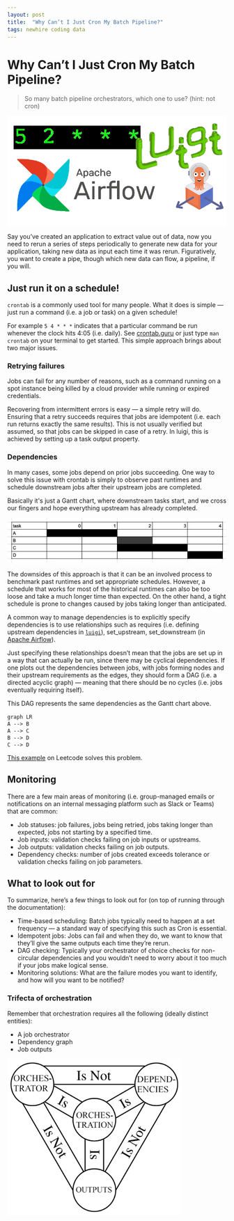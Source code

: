 ```yaml
---
layout: post
title:  "Why Can’t I Just Cron My Batch Pipeline?"
tags: newhire coding data
---
```


# Why Can’t I Just Cron My Batch Pipeline?

> So many batch pipeline orchestrators, which one to use? (hint: not cron)

![so many orchestrators](/assets/posts/2022-09-19/01_so_many_orchestrators.png)


Say you’ve created an application to extract value out of data, now you need to rerun a series of steps periodically to generate new data for your application, taking new data as input each time it was rerun. Figuratively, you want to create a pipe, though which new data can flow, a pipeline, if you will.

## Just run it on a schedule!
`crontab` is a commonly used tool for many people. What it does is simple — just run a command (i.e. a job or task) on a given schedule! 

For example `5 4 * * *` indicates that a particular command be run whenever the clock hits 4:05 (i.e. daily). See [crontab.guru](https://crontab.guru) or just type `man crontab` on your terminal to get started. This simple approach brings about two major issues.

### Retrying failures
Jobs can fail for any number of reasons, such as a command running on a spot instance being killed by a cloud provider while running or expired credentials.

Recovering from intermittent errors is easy — a simple retry will do. Ensuring that a retry succeeds requires that jobs are idempotent (i.e. each run returns exactly the same results). This is not usually verified but assumed, so that jobs can be skipped in case of a retry. In luigi, this is achieved by setting up a task output property.

### Dependencies
In many cases, some jobs depend on prior jobs succeeding. One way to solve this issue with crontab is simply to observe past runtimes and schedule downstream jobs after their upstream jobs are completed.

Basically it's just a Gantt chart, where downstream tasks start, and we cross our fingers and hope everything upstream has already completed.

![gantt](/assets/posts/2022-09-19/02_gantt.jpg)

The downsides of this approach is that it can be an involved process to benchmark past runtimes and set appropriate schedules. However, a schedule that works for most of the historical runtimes can also be too loose and take a much longer time than expected. On the other hand, a tight schedule is prone to changes caused by jobs taking longer than anticipated.

A common way to manage dependencies is to explicitly specify dependencies is to use relationships such as requires (i.e. defining upstream dependencies in [`luigi`](https://luigi.readthedocs.io/en/stable/api/luigi.task.html#luigi.task.Task.requires)), set_upstream, set_downstream (in [Apache Airflow](https://airflow.apache.org/docs/apache-airflow/stable/tutorial/fundamentals.html#setting-up-dependencies)). 

Just specifying these relationships doesn’t mean that the jobs are set up in a way that can actually be run, since there may be cyclical dependencies. If one plots out the dependencies between jobs, with jobs forming nodes and their upstream requirements as the edges, they should form a DAG (i.e. a directed acyclic graph) — meaning that there should be no cycles (i.e. jobs eventually requiring itself). 

This DAG represents the same dependencies as the Gantt chart above.

```mermaid
graph LR
A --> B
A --> C
B --> D
C --> D
```

[This example](https://leetcode.com/problems/course-schedule/) on Leetcode solves this problem.


## Monitoring
There are a few main areas of monitoring (i.e. group-managed emails or notifications on an internal messaging platform such as Slack or Teams) that are common:
- Job statuses: job failures, jobs being retried, jobs taking longer than expected, jobs not starting by a specified time.
- Job inputs: validation checks failing on job inputs or upstreams.
- Job outputs: validation checks failing on job outputs.
- Dependency checks: number of jobs created exceeds tolerance or validation checks failing on job parameters.


## What to look out for
To summarize, here’s a few things to look out for (on top of running through the documentation):
- Time-based scheduling: Batch jobs typically need to happen at a set frequency — a standard way of specifying this such as Cron is essential.
- Idempotent jobs: Jobs can fail and when they do, we want to know that they’ll give the same outputs each time they’re rerun.
- DAG checking: Typically your orchestrator of choice checks for non-circular dependencies and you wouldn’t need to worry about it too much if your jobs make logical sense.
- Monitoring solutions: What are the failure modes you want to identify, and how will you want to be notified?


### Trifecta of orchestration
Remember that orchestration requires all the following (ideally distinct entities):
- A job orchestrator
- Dependency graph
- Job outputs

<img src="/assets/posts/2022-09-19/03_trifecta_of_orchestration.png" alt="trifecta of orchestration" width="400"/>
